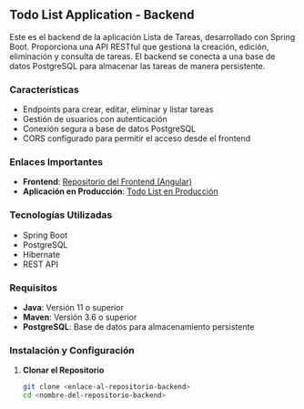 ## Todo List Application - Backend

Este es el backend de la aplicación Lista de Tareas, desarrollado con Spring Boot. Proporciona una API RESTful que gestiona la creación, edición, eliminación y consulta de tareas. El backend se conecta a una base de datos PostgreSQL para almacenar las tareas de manera persistente.

### Características
- Endpoints para crear, editar, eliminar y listar tareas
- Gestión de usuarios con autenticación
- Conexión segura a base de datos PostgreSQL
- CORS configurado para permitir el acceso desde el frontend

### Enlaces Importantes
- **Frontend**: [Repositorio del Frontend (Angular)](https://github.com/sava4632/todo-list-angular)
- **Aplicación en Producción**: [Todo List en Producción](https://todolist-sava4632.netlify.app/)

### Tecnologías Utilizadas
- Spring Boot
- PostgreSQL
- Hibernate
- REST API

### Requisitos
- **Java**: Versión 11 o superior
- **Maven**: Versión 3.6 o superior
- **PostgreSQL**: Base de datos para almacenamiento persistente

### Instalación y Configuración

1. **Clonar el Repositorio**

   ```bash
   git clone <enlace-al-repositorio-backend>
   cd <nombre-del-repositorio-backend>

